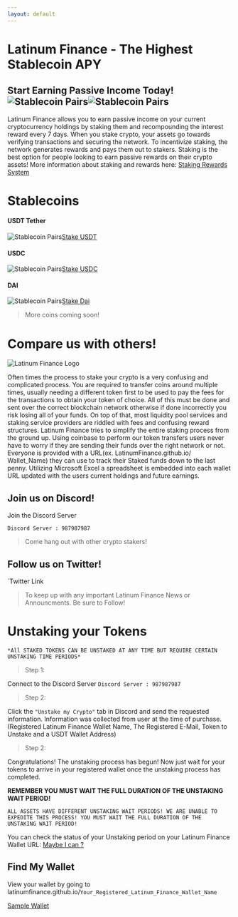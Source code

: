 ```yaml
---
layout: default
---
```


# Latinum Finance - The Highest Stablecoin APY
## Start Earning Passive Income Today! ![Stablecoin Pairs](https://latinumfinance.github.io/assets/images/usdtapyadvdraft2.png)![Stablecoin Pairs](https://latinumfinance.github.io/assets/images/usdcapyadvdraft400x400.png)


Latinum Finance allows you to earn passive income on your current cryptocurrency holdings by staking them and recompounding the interest reward every 7 days. When you stake crypto, your assets go towards verifying transactions and  securing the network. To incentivize staking, the network generates rewards and pays them out to stakers. Staking is the best option for people looking to earn passive rewards on their crypto assets! More information about staking and rewards here: [Staking Rewards System](./CosmosEcosystem) 



# Stablecoins

#### USDT Tether

![Stablecoin Pairs](https://latinumfinance.github.io/assets/images/usdticonlogo.png)[Stake USDT](./usdt)

#### USDC

![Stablecoin Pairs](https://latinumfinance.github.io/assets/images/usdciconlogo.png)[Stake USDC](./usdc)

#### DAI
![Stablecoin Pairs](https://latinumfinance.github.io/assets/images/daiiconlogo.png)[Stake Dai](./dai)  


> More coins coming soon!
> 



# Compare us with others!

![Latinum Finance Logo](https://latinumfinance.github.io/assets/images/LatinumFinanceLogoDraft512x256.png)

Often times the process to stake your crypto is a very confusing and complicated process.  You are required to transfer coins around multiple times, usually needing a different token first to be used to pay the fees for the transactions to obtain your token of choice.  All of this must be done and sent over the correct blockchain network otherwise if done incorrectly you risk losing all of your funds.  On top of that, most liquidity pool services and staking service providers are riddled with fees and confusing reward structures. Latinum Finance tries to simplify the entire staking process from the ground up. Using coinbase to perform our token transfers users never have to worry if they are sending their funds over the right network or not.  Everyone is provided with a URL(ex. LatinumFinance.github.io/ Wallet_Name) they can use to track their Staked funds down to the last penny. Utilizing Microsoft Excel a spreadsheet is embedded into each wallet URL updated with the users current holdings and future earnings.

## Join us on Discord!


Join the Discord Server

`Discord Server : 987987987`

>Come hang out with other crypto stakers!
>
 


## Follow us on Twitter!


`Twitter Link

>To keep up with any important Latinum Finance News or Announcments. Be sure to Follow!
>


# Unstaking your Tokens

`*All STAKED TOKENS CAN BE UNSTAKED AT ANY TIME BUT REQUIRE CERTAIN UNSTAKING TIME PERIODS*` 

> Step 1:
> 

Connect to the Discord Server
`Discord Server : 987987987`

>Step 2:
>

Click the `"Unstake my Crypto"` tab in Discord and send the requested information. Information was collected from user at the time of purchase.(Registered Latinum Finance Wallet Name, The Registered E-Mail, Token to Unstake and a USDT Wallet Address) 

>Step 2:
>

Congratulations! The unstaking process has begun! Now just wait for your tokens to arrive in your registered wallet once the unstaking process has completed.

**REMEMBER YOU MUST WAIT THE FULL DURATION OF THE UNSTAKING WAIT PERIOD!**

`ALL ASSETS HAVE DIFFERENT UNSTAKING WAIT PERIODS! WE ARE UNABLE TO EXPEDITE THIS PROCESS! YOU MUST WAIT THE FULL DURATION OF THE UNSTAKING WAIT PERIOD!` 

You can check the status of your Unstaking period on your Latinum Finance Wallet URL: [Maybe I can ?](./CosmosEcosystem)

## Find My Wallet

View your wallet by going to latinumfinance.github.io/`Your_Registered_Latinum_Finance_Wallet_Name`

[Sample Wallet](./wallettemplate)


